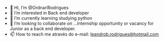 - 👋 Hi, I’m @OrdnarlRodrigues
- 👀 I’m interested in  Back end developer
- 🌱 I’m currently learning  studying python
- 💞️ I’m looking to collaborate on ...Internship opportunity or vacancy for Junior as a back end developer.
- 📫 How to reach me  através do e-mail: leandrob.rodrigues@hotmail.com
<!---
OrdnarlRodrigues/OrdnarlRodrigues is a ✨ special ✨ repository because its `README.md` (this file) appears on your GitHub profile.
You can click the Preview link to take a look at your changes.
--->
